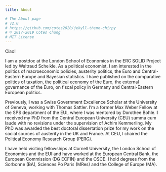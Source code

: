 ```yaml
---
title: About

# The About page
# v2.0
# https://github.com/cotes2020/jekyll-theme-chirpy
# © 2017-2019 Cotes Chung
# MIT License
---
```



Ciao!

I am a postdoc at the London School of Economics in the ERC SOLID Project led by Waltraud Schelkle. As a political economist, I am interested in the politics of macroeconomic policies, austerity politics, the Euro and Central-Eastern Europe and Bayesian statistics.  I have published on the comparative politics of taxation, the political economy of the Euro, the external governance of the Euro, on fiscal policy in Germany and Central-Eastern European politics.

Previously, I was a Swiss Government Excellence Scholar at the University of Geneva, working with Thomas Sattler. I’m a former Max Weber Fellow at the SPS department of the EUI, where I was mentored by Dorothee Bohle. I received my PhD from the Central European University (CEU) summa cum laude with no revisions under the supervision of Achim Kemmerling. My PhD was awarded the best doctoral dissertation prize for my work on the social sources of austerity in the UK and France. At CEU, I chaired the Political Economy Research Group (PERG). 

I have held visiting fellowships at Cornell University, the London School of Economics and the EUI and have worked at the European Central Bank, the European Commission (DG ECFIN) and the OSCE. I hold degrees from the Sorbonne (BA), Sciences Po Paris (MRes) and the College of Europe (MA).